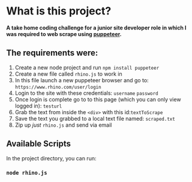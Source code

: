 # What is this project?

**A take home coding challenge for a junior site developer role in which I was required to web scrape using [puppeteer](https://pptr.dev/).**

## The requirements were:

1. Create a new node project and run `npm install puppeteer`
2. Create a new file called `rhino.js` to work in
3. In this file launch a new puppeteer browser and go to: `https://www.rhino.com/user/login`
4. Login to the site with these credentials: `username` `password`
5. Once login is complete go to to this page (which you can only view logged in): `testurl`
6. Grab the text from inside the `<div>` with this id:`textToScrape`
7. Save the text you grabbed to a local text file named: `scraped.txt`
8. Zip up *just* `rhino.js` and send via email

## Available Scripts

In the project directory, you can run:

### `node rhino.js`
